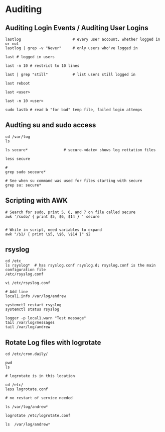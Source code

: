 # Auditing 

## Auditing Login Events / Auditing User Logins

    lastlog                       # every user account, whether logged in or not
    lastlog | grep -v "Never"     # only users who've logged in

    last # logged in users

    last -n 10 # restrict to 10 lines

    last | grep "still"           # list users still logged in

    last reboot

    last <user>

    last -n 10 <user>

    sudo lastb # read b "for bad" temp file, failed login attemps

## Audting su and sudo access

    cd /var/log
    ls

    ls secure*                # secure-<date> shows log rottation files

    less secure

    # 
    grep sudo seceure*

    # See when su command was used for files starting with secure
    grep su: secure*

## Scripting with AWK

    # Search for sudo, print 5, 6, and 7 on file called secure
    awk '/sudo/ { print $5, $6, $14 } ' secure


    # While in script, need variables to expand
    awk "/$1/ { print \$5, \$6, \$14 }" $2

## rsyslog

    cd /etc
    ls rsyslog*  # has rsyslog.conf rsyslog.d; rsyslog.conf is the main configuration file
    /etc/rsyslog.conf

    vi /etc/rsyslog.conf

    # Add line
    local1.info /var/log/andrew

    systemctl restart rsyslog
    systemctl status rsyslog

    logger -p local1.warn "Test message"    
    tail /var/log/messages
    tail /var/log/andrew
    
## Rotate Log files with logrotate

    cd /etc/cron.daily/

    pwd
    ls

    # logrotate is in this location

    cd /etc/
    less logrotate.conf

    # no restart of service needed

    ls /var/log/andrew*

    logrotate /etc/logrotate.conf

    ls  /var/log/andrew*

    

    




    

    


    
